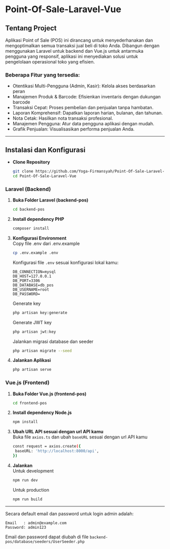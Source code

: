 # Point-Of-Sale-Laravel-Vue

## Tentang Project

Aplikasi Point of Sale (POS) ini dirancang untuk menyederhanakan dan mengoptimalkan semua transaksi jual beli di toko Anda. Dibangun dengan menggunakan Laravel untuk backend  dan Vue.js untuk antarmuka pengguna yang responsif, aplikasi ini menyediakan solusi untuk pengelolaan operasional toko yang efisien. 
### Beberapa Fitur yang tersedia:
- Otentikasi Multi-Pengguna (Admin, Kasir): Kelola akses berdasarkan peran
- Manajemen Produk & Barcode: Efisienkan inventaris dengan dukungan barcode
- Transaksi Cepat: Proses pembelian dan penjualan tanpa hambatan.
- Laporan Komprehensif: Dapatkan laporan harian, bulanan, dan tahunan.
- Nota Cetak: Hasilkan nota transaksi profesional.
- Manajemen Pengguna: Atur data pengguna aplikasi dengan mudah.
- Grafik Penjualan: Visualisasikan performa penjualan Anda.

---

## Instalasi dan Konfigurasi
- **Clone Repository**
    ```bash
    git clone https://github.com/Yoga-Firmansyah/Point-Of-Sale-Laravel-Vue.git
    cd Point-Of-Sale-Laravel-Vue
    ```
### Laravel (Backend)
1. **Buka Folder Laravel (backend-pos)**  
   ```bash
   cd backend-pos
   ```
2. **Install dependency PHP**  
   ```bash
   composer install
   ```
3. **Konfigurasi Environment**  
   Copy file .env dari .env.example
   ```bash
   cp .env.example .env
   ```
   Konfigurasi file `.env` sesuai konfigurasi lokal kamu:
   ```env
   DB_CONNECTION=mysql
   DB_HOST=127.0.0.1
   DB_PORT=3306
   DB_DATABASE=db_pos
   DB_USERNAME=root
   DB_PASSWORD=
   ```
   Generate key
   ```bash
   php artisan key:generate
   ```
   Generate JWT key
   ```bash
   php artisan jwt:key
   ```
   Jalankan migrasi database dan seeder
   ```bash
   php artisan migrate --seed
   ```
7. **Jalankan Aplikasi**  
   ```bash
   php artisan serve
   ```
### Vue.js (Frontend)
1. **Buka Folder Vue.js (frontend-pos)**  
   ```bash
   cd frontend-pos
   ```
2. **Install dependency Node.js**  
   ```bash
   npm install
   ```
3. **Ubah URL API sesuai dengan url API kamu**  
   Buka file `axios.ts` dan ubah `baseURL` sesuai dengan url API kamu
   ```bash
   const request = axios.create({
    baseURL: 'http://localhost:8000/api',
   })
   ```
4. **Jalankan**  
   Untuk development
   ```bash
   npm run dev
   ```
   Untuk production
   ```bash
   npm run build
   ```

---

Secara default email dan password untuk login admin adalah:
```
Email   : admin@example.com
Password: admin123
```
Email dan password dapat diubah di file `backend-pos/database/seeders/UserSeeder.php`




